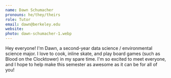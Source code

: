 ```yaml
---
name: Dawn Schumacher
pronouns: he/they/theirs
role: Tutor
email: dawn@berkeley.edu
website: 
photo: dawn-schumacher-1.webp
---
```


Hey everyone! I'm Dawn, a second-year data science / environmental science major. I love to cook, inline skate, and play board games (such as Blood on the Clocktower) in my spare time. I'm so excited to meet everyone, and I hope to help make this semester as awesome as it can be for all of you!